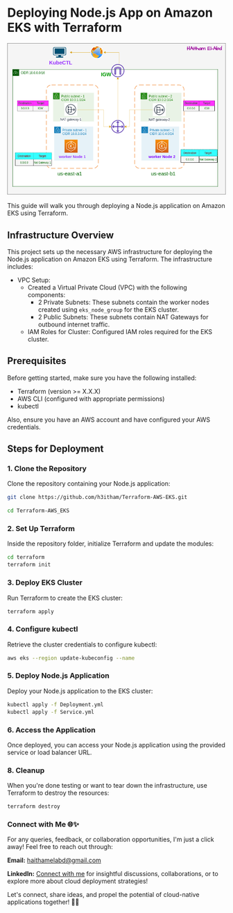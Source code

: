 
# Deploying Node.js App on Amazon EKS with Terraform

![](./EKS.png)

This guide will walk you through deploying a Node.js application on Amazon EKS using Terraform. 

## Infrastructure Overview

This project sets up the necessary AWS infrastructure for deploying the Node.js application on Amazon EKS using Terraform. The infrastructure includes:

- VPC Setup:
  - Created a Virtual Private Cloud (VPC) with the following components:
    - 2 Private Subnets: These subnets contain the worker nodes created using `eks_node_group` for the EKS cluster.
    - 2 Public Subnets: These subnets contain NAT Gateways for outbound internet traffic.
  - IAM Roles for Cluster: Configured IAM roles required for the EKS cluster.

## Prerequisites

Before getting started, make sure you have the following installed:

* Terraform (version >= X.X.X)
* AWS CLI (configured with appropriate permissions)
* kubectl

 Also, ensure you have an AWS account and have configured your AWS credentials.

## Steps for Deployment

### 1. Clone the Repository

Clone the repository containing your Node.js application:

```bash 
git clone https://github.com/h3itham/Terraform-AWS-EKS.git
```

```bash 
cd Terraform-AWS_EKS
```


### 2. Set Up Terraform

 Inside the repository folder, initialize Terraform and update the modules:

````bash 
cd terraform 
terraform init 
````

### 3. Deploy EKS Cluster

  Run Terraform to create the EKS cluster:

````bash 
terraform apply 
````


### 4. Configure kubectl

  Retrieve the cluster credentials to configure kubectl:

  ````bash 
  aws eks --region update-kubeconfig --name
  ````


### 5. Deploy Node.js Application

Deploy your Node.js application to the EKS cluster:

````bash 
kubectl apply -f Deployment.yml
kubectl apply -f Service.yml 
````




### 6. Access the Application

 Once deployed, you can access your Node.js application using the provided service or load    balancer URL.

### 8. Cleanup

When you're done testing or want to tear down the infrastructure, use Terraform to destroy the resources:

````bash 
terraform destroy
````



### Connect with Me 🌐✨

For any queries, feedback, or collaboration opportunities, I'm just a click away! Feel free to reach out through:

**Email:** [haithamelabd@gmail.com](mailto:haithamelabd@gmail.com)

**LinkedIn:** [Connect with me](https://chat.openai.com/c/www.linkedin.com/in/h3itham) for insightful discussions, collaborations, or to explore more about cloud deployment strategies!

Let's connect, share ideas, and propel the potential of cloud-native applications together! 🚀🔗



